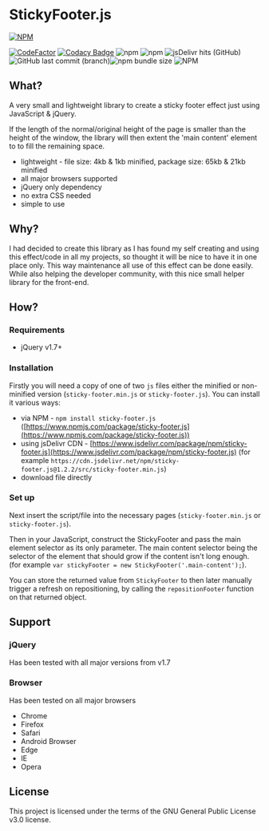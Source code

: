 # StickyFooter.js

[![NPM](https://nodei.co/npm/sticky-footer.js.png?downloads=true&downloadRank=true&stars=true)](https://npmjs.org/package/sticky-footer.js)

[![CodeFactor](https://www.codefactor.io/repository/github/jahidulpabelislam/sticky-footer.js/badge?style=flat-square)](https://www.codefactor.io/repository/github/jahidulpabelislam/sticky-footer.js)
[![Codacy Badge](https://api.codacy.com/project/badge/Grade/fc77f05e8d0743729ef31d7da9e09ed6)](https://www.codacy.com/app/jahidulpabelislam/sticky-footer.js?utm_source=github.com&utm_medium=referral&utm_content=jahidulpabelislam/sticky-footer.js&utm_campaign=Badge_Grade)
![npm](https://img.shields.io/npm/v/sticky-footer.js.svg)
![npm](https://img.shields.io/npm/dm/sticky-footer.js.svg)
![jsDelivr hits (GitHub)](https://img.shields.io/jsdelivr/gh/hm/jahidulpabelislam/sticky-footer.js.svg)
![GitHub last commit (branch)](https://img.shields.io/github/last-commit/jahidulpabelislam/sticky-footer.js/master.svg?label=last%20release)![npm bundle size](https://img.shields.io/bundlephobia/min/sticky-footer.js.svg)
![NPM](https://img.shields.io/npm/l/sticky-footer.js.svg)

## What?

A very small and lightweight library to create a sticky footer effect just using JavaScript & jQuery.

If the length of the normal/original height of the page is smaller than the height of the window, the library will then extent the 'main content' element to to fill the remaining space.

-   lightweight - file size: 4kb & 1kb minified, package size: 65kb & 21kb minified
-   all major browsers supported
-   jQuery only dependency
-   no extra CSS needed
-   simple to use

## Why?

I had decided to create this library as I has found my self creating and using this effect/code in all my projects, so thought it will be nice to have it in one place only.
This way maintenance all use of this effect can be done easily. While also helping the developer community, with this nice small helper library for the front-end.

## How?

### Requirements

-   jQuery v1.7+

### Installation

Firstly you will need a copy of one of two `js` files either the minified or non-minified version (`sticky-footer.min.js` or `sticky-footer.js`).
You can install it various ways:

-   via NPM - `npm install sticky-footer.js` ([https://www.npmjs.com/package/sticky-footer.js](https://www.npmjs.com/package/sticky-footer.js))
-   using jsDelivr CDN - [https://www.jsdelivr.com/package/npm/sticky-footer.js](https://www.jsdelivr.com/package/npm/sticky-footer.js) (for example `https://cdn.jsdelivr.net/npm/sticky-footer.js@1.2.2/src/sticky-footer.min.js`)
-   download file directly

### Set up

Next insert the script/file into the necessary pages (`sticky-footer.min.js` or `sticky-footer.js`).

Then in your JavaScript, construct the StickyFooter and pass the main element selector as its only parameter. The main content selector being the selector of the element that should grow if the content isn't long enough. (for example `var stickyFooter = new StickyFooter('.main-content');`).

You can store the returned value from `StickyFooter` to then later manually trigger a refresh on repositioning, by calling the `repositionFooter` function on that returned object.

## Support

### jQuery

Has been tested with all major versions from v1.7

### Browser

Has been tested on all major browsers

-   Chrome
-   Firefox
-   Safari
-   Android Browser
-   Edge
-   IE
-   Opera

## License

This project is licensed under the terms of the GNU General Public License v3.0 license.
